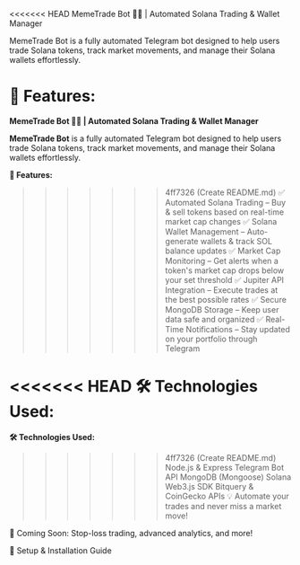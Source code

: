 <<<<<<< HEAD
MemeTrade Bot 🤖🚀 | Automated Solana Trading & Wallet Manager

MemeTrade Bot is a fully automated Telegram bot designed to help users trade Solana tokens, track market movements, and manage their Solana wallets effortlessly.

🌟 Features:
=======
**MemeTrade Bot 🤖🚀 | Automated Solana Trading & Wallet Manager**

**MemeTrade Bot** is a fully automated Telegram bot designed to help users trade Solana tokens, track market movements, and manage their Solana wallets effortlessly.

**🌟 Features:**
>>>>>>> 4ff7326 (Create README.md)
✅ Automated Solana Trading – Buy & sell tokens based on real-time market cap changes
✅ Solana Wallet Management – Auto-generate wallets & track SOL balance updates
✅ Market Cap Monitoring – Get alerts when a token's market cap drops below your set threshold
✅ Jupiter API Integration – Execute trades at the best possible rates
✅ Secure MongoDB Storage – Keep user data safe and organized
✅ Real-Time Notifications – Stay updated on your portfolio through Telegram

<<<<<<< HEAD
🛠️ Technologies Used:
=======
**🛠️ Technologies Used:**
>>>>>>> 4ff7326 (Create README.md)
Node.js & Express
Telegram Bot API
MongoDB (Mongoose)
Solana Web3.js SDK
Bitquery & CoinGecko APIs
💡 Automate your trades and never miss a market move!

🚀 Coming Soon: Stop-loss trading, advanced analytics, and more!

🔗 Setup & Installation Guide
